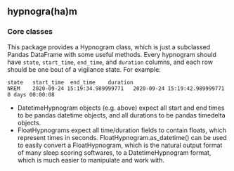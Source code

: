 ## hypnogra(ha)m

### Core classes
This package provides a Hypnogram class, which is just a subclassed Pandas DataFrame with some useful methods. Every hypnogram should have `state`, `start_time`, `end_time`, and `duration` columns, and each row should be one bout of a vigilance state. For example:
```
state 	start_time 	end_time 	duration
NREM 	2020-09-24 15:19:34.989999771 	2020-09-24 15:19:42.989999771 	0 days 00:00:08
```
- DatetimeHypnogram objects (e.g. above) expect all start and end times to be pandas datetime objects, and all durations to be pandas timedelta objects.
- FloatHypnograms expect all time/duration fields to contain floats, which represent times in seconds. FloatHypnogram.as_datetime() can be used to easily convert a FloatHypnogram, which is the natural output format of many sleep scoring softwares, to a DatetimeHypnogram format, which is much easier to manipulate and work with.